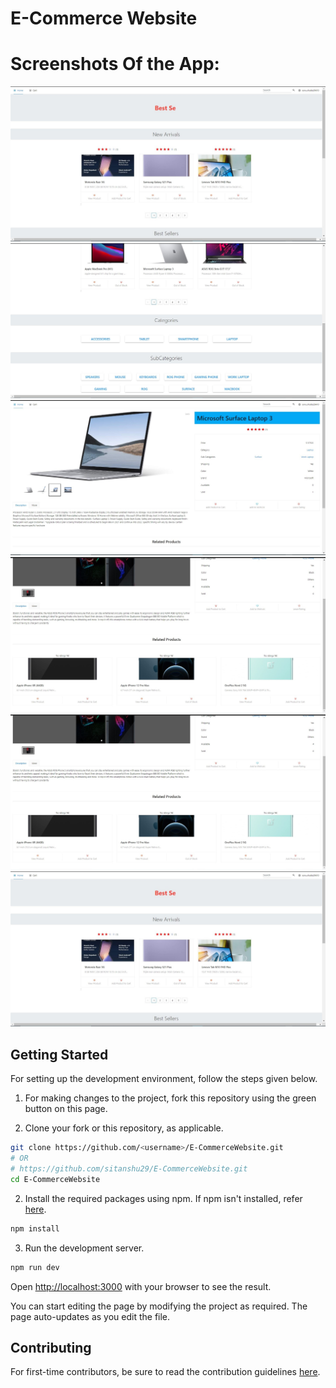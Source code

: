# E-Commerce Website



  
# Screenshots Of the App:   
  
![Homepage](https://github.com/sitanshu29/E-CommerceWebsite/blob/main/screenshots/1.jpg?raw=true)
![Catergorization](https://github.com/sitanshu29/E-CommerceWebsite/blob/main/screenshots/2.jpg?raw=true)
![Product Page](https://github.com/sitanshu29/E-CommerceWebsite/blob/main/screenshots/3.jpg?raw=true)
![Related Products](https://github.com/sitanshu29/E-CommerceWebsite/blob/main/screenshots/4.jpg?raw=true)
![Cart](https://github.com/sitanshu29/E-CommerceWebsite/blob/main/screenshots/4.jpg?raw=true)
![Checkout Page](https://github.com/sitanshu29/E-CommerceWebsite/blob/main/screenshots/1.jpg?raw=true)


## Getting Started

For setting up the development environment, follow the steps given below.

1. For making changes to the project, fork this repository using the green button on this page.

2. Clone your fork or this repository, as applicable.

```bash
git clone https://github.com/<username>/E-CommerceWebsite.git
# OR
# https://github.com/sitanshu29/E-CommerceWebsite.git
cd E-CommerceWebsite
```

2. Install the required packages using npm. If npm isn't installed, refer [here](https://www.npmjs.com/get-npm).

```bash
npm install
```

3. Run the development server.

```bash
npm run dev
```

Open [http://localhost:3000](http://localhost:3000) with your browser to see the result.

You can start editing the page by modifying the project as required. The page auto-updates as you edit the file.

## Contributing

For first-time contributors, be sure to read the contribution guidelines [here](CONTRIBUTING.md).
